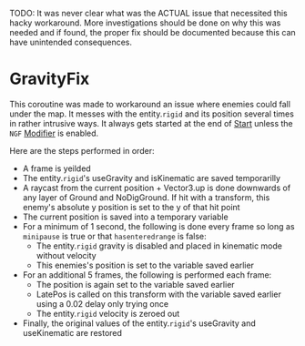 TODO: It was never clear what was the ACTUAL issue that necessited this hacky workaround. More investigations should be done on why this was needed and if found, the proper fix should be documented because this can have unintended consequences.

# GravityFix
This coroutine was made to workaround an issue where enemies could fall under the map. It messes with the entity.`rigid` and its position several times in rather intrusive ways. It always gets started at the end of [Start](../Start.md) unless the `NGF` [Modifier](../../EntityControl/Modifiers.md) is enabled.

Here are the steps performed in order:

- A frame is yeilded
- The entity.`rigid`'s useGravity and isKinematic are saved temporarilly
- A raycast from the current position + Vector3.up is done downwards of any layer of Ground and NoDigGround. If hit with a transform, this enemy's absolute y position is set to the y of that hit point
- The current position is saved into a temporary variable
- For a minimum of 1 second, the following is done every frame so long as `minipause` is true or that `hasenteredrange` is false:
    - The entity.`rigid` gravity is disabled and placed in kinematic mode without velocity
    - This enemies's position is set to the variable saved earlier
- For an additional 5 frames, the following is performed each frame:
    - The position is again set to the variable saved earlier
    - LatePos is called on this transform with the variable saved earlier using a 0.02 delay only trying once
    - The entity.`rigid` velocity is zeroed out
- Finally, the original values of the entity.`rigid`'s useGravity and useKinematic are restored
